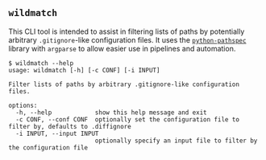 `wildmatch`
-----------

This CLI tool is intended to assist in filtering lists of paths by potentially arbitrary `.gitignore`-like configuration
files. It uses the [`python-pathspec`](https://github.com/cpburnz/python-path-specification) library with `argparse` to
allow easier use in pipelines and automation.
```shell
$ wildmatch --help
usage: wildmatch [-h] [-c CONF] [-i INPUT]

Filter lists of paths by arbitrary .gitignore-like configuration files.

options:
  -h, --help            show this help message and exit
  -c CONF, --conf CONF  optionally set the configuration file to filter by, defaults to .diffignore
  -i INPUT, --input INPUT
                        optionally specify an input file to filter by the configuration file
```
